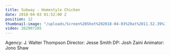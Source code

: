 ```yaml
---
title: Subway - Homestyle Chicken
date: 2018-04-03 01:52:00 Z
position: 12
thumbnail-image: "/uploads/Screen%20Shot%202018-04-03%20at%2011.52.39%20am.png"
video: 262907285
---
```


Agency: J. Walter Thompson
Director: Jesse Smith
DP: Josh Zaini
Animator: Jono Shaw